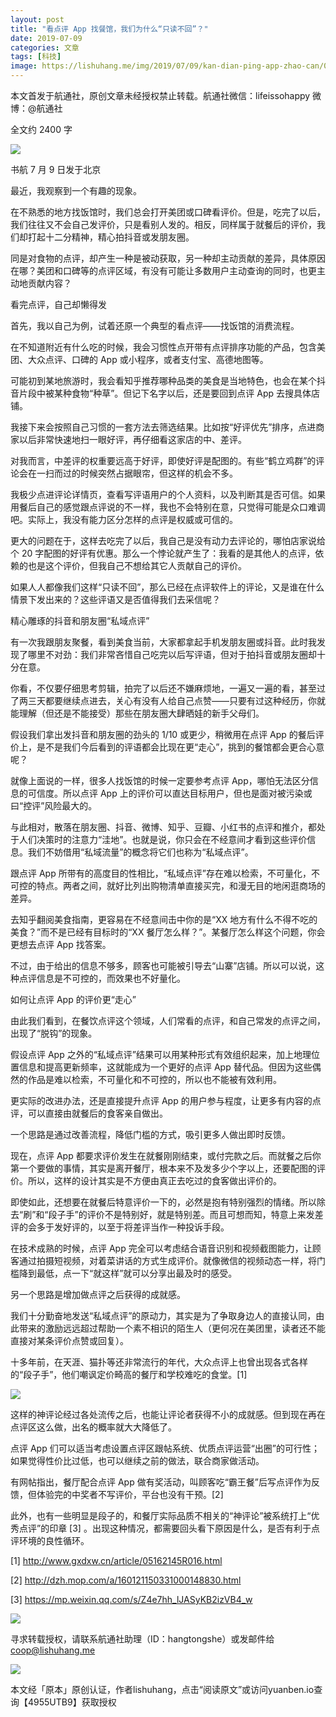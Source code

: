 ```yaml
---
layout: post
title: "看点评 App 找餐馆，我们为什么“只读不回”？"
date: 2019-07-09
categories: 文章
tags: [科技]
image: https://lishuhang.me/img/2019/07/09/kan-dian-ping-app-zhao-can/01.jpg
---
```


本文首发于航通社，原创文章未经授权禁止转载。航通社微信：lifeissohappy 微博：@航通社

全文约 2400 字

![](https://lishuhang.me/img/2019/07/09/kan-dian-ping-app-zhao-can/01.jpg)

书航 7 月 9 日发于北京

最近，我观察到一个有趣的现象。

在不熟悉的地方找饭馆时，我们总会打开美团或口碑看评价。但是，吃完了以后，我们往往又不会自己发评价，只是看别人发的。相反，同样属于就餐后的评价，我们却打起十二分精神，精心拍抖音或发朋友圈。

同是对食物的点评，却产生一种是被动获取，另一种却主动贡献的差异，具体原因在哪？美团和口碑等的点评区域，有没有可能让多数用户主动查询的同时，也更主动地贡献内容？

看完点评，自己却懒得发

首先，我以自己为例，试着还原一个典型的看点评——找饭馆的消费流程。

在不知道附近有什么吃的时候，我会习惯性点开带有点评排序功能的产品，包含美团、大众点评、口碑的 App 或小程序，或者支付宝、高德地图等。

可能初到某地旅游时，我会看知乎推荐哪种品类的美食是当地特色，也会在某个抖音片段中被某种食物“种草”。但记下名字以后，还是要回到点评 App 去搜具体店铺。

我接下来会按照自己习惯的一套方法去筛选结果。比如按“好评优先”排序，点进商家以后非常快速地扫一眼好评，再仔细看这家店的中、差评。

对我而言，中差评的权重要远高于好评，即使好评是配图的。有些“鹤立鸡群”的评论会在一扫而过的时候突然占据眼帘，但这样的机会不多。

我极少点进评论详情页，查看写评语用户的个人资料，以及判断其是否可信。如果用餐后自己的感觉跟点评说的不一样，我也不会特别在意，只觉得可能是众口难调吧。实际上，我没有能力区分怎样的点评是权威或可信的。

更大的问题在于，这样去吃完了以后，我自己是没有动力去评论的，哪怕店家说给个 20 字配图的好评有优惠。那么一个悖论就产生了：我看的是其他人的点评，依赖的也是这个评价，但我自己不想给其它人贡献自己的评价。

如果人人都像我们这样“只读不回”，那么已经在点评软件上的评论，又是谁在什么情景下发出来的？这些评语又是否值得我们去采信呢？

精心雕琢的抖音和朋友圈“私域点评”

有一次我跟朋友聚餐，看到美食当前，大家都拿起手机发朋友圈或抖音。此时我发现了哪里不对劲：我们非常吝惜自己吃完以后写评语，但对于拍抖音或朋友圈却十分在意。

你看，不仅要仔细思考剪辑，拍完了以后还不嫌麻烦地，一遍又一遍的看，甚至过了两三天都要继续点进去，关心有没有人给自己点赞——只要有过这种经历，你就能理解（但还是不能接受）那些在朋友圈大肆晒娃的新手父母们。

假设我们拿出发抖音和朋友圈的劲头的 1/10 或更少，稍微用在点评 App 的餐后评价上，是不是我们今后看到的评语都会比现在更“走心”，挑到的餐馆都会更合心意呢？

就像上面说的一样，很多人找饭馆的时候一定要参考点评 App，哪怕无法区分信息的可信度。所以点评 App 上的评价可以直达目标用户，但也是面对被污染或曰“控评”风险最大的。

与此相对，散落在朋友圈、抖音、微博、知乎、豆瓣、小红书的点评和推介，都处于人们决策时的注意力“洼地”。也就是说，你只会在不经意间才看到这些评价信息。我们不妨借用“私域流量”的概念将它们也称为“私域点评”。

跟点评 App 所带有的高度目的性相比，“私域点评”存在难以检索，不可量化，不可控的特点。两者之间，就好比列出购物清单直接买完，和漫无目的地闲逛商场的差异。

去知乎翻阅美食指南，更容易在不经意间击中你的是“XX 地方有什么不得不吃的美食？”而不是已经有目标时的“XX 餐厅怎么样？”。某餐厅怎么样这个问题，你会更想去点评 App 找答案。

不过，由于给出的信息不够多，顾客也可能被引导去“山寨”店铺。所以可以说，这种点评信息是不可控的，而效果也不好量化。

如何让点评 App 的评价更“走心”

由此我们看到，在餐饮点评这个领域，人们常看的点评，和自己常发的点评之间，出现了“脱钩”的现象。

假设点评 App 之外的“私域点评”结果可以用某种形式有效组织起来，加上地理位置信息和提高更新频率，这就能成为一个更好的点评 App 替代品。但因为这些偶然的作品是难以检索，不可量化和不可控的，所以也不能被有效利用。

更实际的改进办法，还是直接提升点评 App 的用户参与程度，让更多有内容的点评，可以直接由就餐后的食客亲自做出。

一个思路是通过改善流程，降低门槛的方式，吸引更多人做出即时反馈。

现在，点评 App 都要求评价发生在就餐刚刚结束，或付完款之后。而就餐之后你第一个要做的事情，其实是离开餐厅，根本来不及发多少个字以上，还要配图的评价。所以，这样的设计其实是不方便由真正去吃过的食客做出评价的。

即使如此，还想要在就餐后特意评价一下的，必然是抱有特别强烈的情绪。所以除去“刷”和“段子手”的评价不是特别好，就是特别差。而且可想而知，特意上来发差评的会多于发好评的，以至于将差评当作一种投诉手段。

在技术成熟的时候，点评 App 完全可以考虑结合语音识别和视频截图能力，让顾客通过拍摄短视频，对着菜讲话的方式生成评价。就像微信的视频动态一样，将门槛降到最低，点一下“就这样”就可以分享出最及时的感受。

另一个思路是增加做点评之后获得的成就感。

我们十分勤奋地发送“私域点评”的原动力，其实是为了争取身边人的直接认同，由此带来的激励远远超过帮助一个素不相识的陌生人（更何况在美团里，读者还不能直接对某条评价点赞或回复）。

十多年前，在天涯、猫扑等还非常流行的年代，大众点评上也曾出现各式各样的“段子手”，他们嘲讽定价畸高的餐厅和学校难吃的食堂。[1]

![](https://lishuhang.me/img/2019/07/09/kan-dian-ping-app-zhao-can/02.jpg)

这样的神评论经过各处流传之后，也能让评论者获得不小的成就感。但到现在再在点评区这么做，出名的概率就大大降低了。

点评 App 们可以适当考虑设置点评区跟帖系统、优质点评运营“出圈”的可行性；如果觉得性价比过低，也可以继续之前的做法，联合商家做活动。

有网帖指出，餐厅配合点评 App 做有奖活动，叫顾客吃“霸王餐”后写点评作为反馈，但体验完的中奖者不写评价，平台也没有干预。[2]

此外，也有一些明显是段子的，和餐厅实际品质不相关的“神评论”被系统打上“优秀点评”的印章 [3] 。出现这种情况，都需要回头看下原因是什么，是否有利于点评环境的良性循环。

[1] http://www.gxdxw.cn/article/05162145R016.html

[2] http://dzh.mop.com/a/160121150331000148830.html

[3] https://mp.weixin.qq.com/s/Z4e7hh_lJASyKB2izVB4_w

![](https://lishuhang.me/img/2019/07/09/kan-dian-ping-app-zhao-can/03.png)

寻求转载授权，请联系航通社助理（ID：hangtongshe）或发邮件给 coop@lishuhang.me

![](https://lishuhang.me/img/2019/07/09/kan-dian-ping-app-zhao-can/04.png)

本文经「原本」原创认证，作者lishuhang，点击“阅读原文”或访问yuanben.io查询【4955UTB9】获取授权